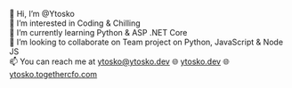 👋 Hi, I’m @Ytosko  
👀 I’m interested in Coding & Chilling  
🌱 I’m currently learning Python & ASP .NET Core  
💞️ I’m looking to collaborate on Team project on Python, JavaScript & Node JS  
📫 You can reach me at ytosko@ytosko.dev
🌐 [ytosko.dev](https://ytosko.dev/)
🌐 [ytosko.togethercfo.com](https://ytosko.togethercfo.com/)
